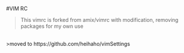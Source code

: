 #VIM RC

>This vimrc is forked from amix/vimrc with modification, removing packages for my own use
<br>
>moved to https://github.com/heihaho/vimSettings
